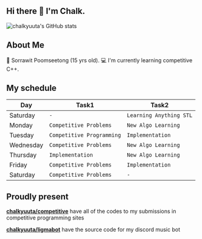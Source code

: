 
## Hi there 👋 I'm Chalk.
![chalkyuuta's GitHub stats](https://github-readme-stats.vercel.app/api?username=chalkyuuta&show_icons=true&theme=tokyonight)
## About Me
 🗿 Sorrawit Poomseetong (15 yrs old).
💻 I'm currently learning competitive C++.
## My schedule
|Day             |Task1                          |Task2                        |
|----------------|-------------------------------|-----------------------------|
|Saturday        |`-`                            |`Learning Anything STL`      |
|Monday          |`Competitive Problems`         |`New Algo Learning`          |
|Tuesday         |`Competitive Programming`      |`Implementation`             |
|Wednesday       |`Competitive Problems`         |`New Algo Learning`          |
|Thursday        |`Implementation`               |`New Algo Learning`          |
|Friday          |`Competitive Problems`         |`Implementation`             |
|Saturday        |`Competitive Problems`         |`-`                          |

## Proudly present
[**chalkyuuta/competitive**](https://github.com/chalkyuuta/competitive) have all of the codes to my submissions in competitive programming sites

[**chalkyuuta/ligmabot**](https://github.com/chalkyuuta/ligmabot) have the source code for my discord music bot

<!--
**chalkyuuta/chalkyuuta** is a ✨ _special_ ✨ repository because its `README.md` (this file) appears on your GitHub profile.

Here are some ideas to get you started:

- 🔭 I’m currently working on ...
- 🌱 I’m currently learning ...
- 👯 I’m looking to collaborate on ...
- 🤔 I’m looking for help with ...
- 💬 Ask me about ...
- 📫 How to reach me: ...
- 😄 Pronouns: ...
- ⚡ Fun fact: ...
-->
